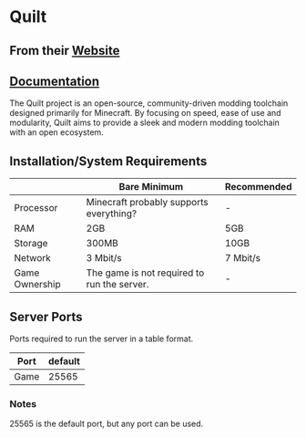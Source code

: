 # Quilt

## From their [Website](https://quiltmc.org/)

## [Documentation](https://quiltmc.org/en/install/server/)

The Quilt project is an open-source, community-driven modding toolchain designed primarily for Minecraft. By focusing on speed, ease of use and modularity, Quilt aims to provide a sleek and modern modding toolchain with an open ecosystem.

## Installation/System Requirements
<!--Make changes to reflect the server minimum/recommended hardware specs-->
|  | Bare Minimum | Recommended |
|---------|---------|---------|
| Processor | Minecraft probably supports everything? | - |
| RAM | 2GB | 5GB |
| Storage | 300MB | 10GB |
| Network | 3 Mbit/s | 7 Mbit/s	 |
| Game Ownership | The game is not required to run the server. | - |

## Server Ports

Ports required to run the server in a table format.

| Port    | default |
|---------|---------|
| Game    | 25565   |

### Notes

25565 is the default port, but any port can be used.